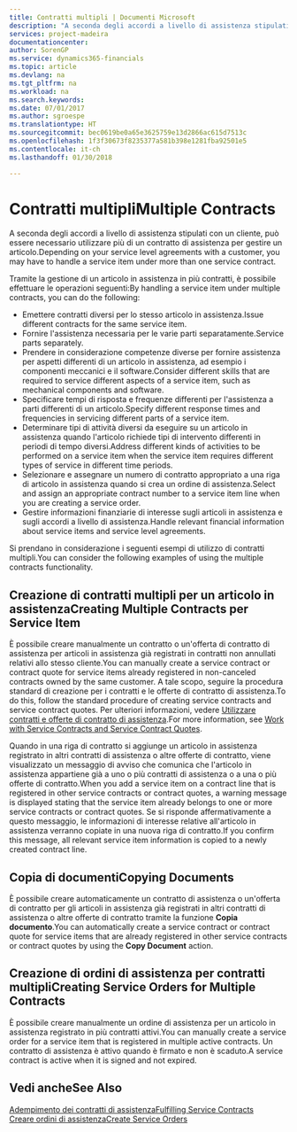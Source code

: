 ```yaml
---
title: Contratti multipli | Documenti Microsoft
description: "A seconda degli accordi a livello di assistenza stipulati con un cliente, può essere necessario utilizzare più di un contratto di assistenza per gestire un articolo."
services: project-madeira
documentationcenter: 
author: SorenGP
ms.service: dynamics365-financials
ms.topic: article
ms.devlang: na
ms.tgt_pltfrm: na
ms.workload: na
ms.search.keywords: 
ms.date: 07/01/2017
ms.author: sgroespe
ms.translationtype: HT
ms.sourcegitcommit: bec0619be0a65e3625759e13d2866ac615d7513c
ms.openlocfilehash: 1f3f30673f8235377a581b398e1281fba92501e5
ms.contentlocale: it-ch
ms.lasthandoff: 01/30/2018

---
```

# <a name="multiple-contracts"></a><span data-ttu-id="4d624-103">Contratti multipli</span><span class="sxs-lookup"><span data-stu-id="4d624-103">Multiple Contracts</span></span>
<span data-ttu-id="4d624-104">A seconda degli accordi a livello di assistenza stipulati con un cliente, può essere necessario utilizzare più di un contratto di assistenza per gestire un articolo.</span><span class="sxs-lookup"><span data-stu-id="4d624-104">Depending on your service level agreements with a customer, you may have to handle a service item under more than one service contract.</span></span>  
  
<span data-ttu-id="4d624-105">Tramite la gestione di un articolo in assistenza in più contratti, è possibile effettuare le operazioni seguenti:</span><span class="sxs-lookup"><span data-stu-id="4d624-105">By handling a service item under multiple contracts, you can do the following:</span></span>  
  
* <span data-ttu-id="4d624-106">Emettere contratti diversi per lo stesso articolo in assistenza.</span><span class="sxs-lookup"><span data-stu-id="4d624-106">Issue different contracts for the same service item.</span></span>  
* <span data-ttu-id="4d624-107">Fornire l'assistenza necessaria per le varie parti separatamente.</span><span class="sxs-lookup"><span data-stu-id="4d624-107">Service parts separately.</span></span>  
* <span data-ttu-id="4d624-108">Prendere in considerazione competenze diverse per fornire assistenza per aspetti differenti di un articolo in assistenza, ad esempio i componenti meccanici e il software.</span><span class="sxs-lookup"><span data-stu-id="4d624-108">Consider different skills that are required to service different aspects of a service item, such as mechanical components and software.</span></span>  
* <span data-ttu-id="4d624-109">Specificare tempi di risposta e frequenze differenti per l'assistenza a parti differenti di un articolo.</span><span class="sxs-lookup"><span data-stu-id="4d624-109">Specify different response times and frequencies in servicing different parts of a service item.</span></span>  
* <span data-ttu-id="4d624-110">Determinare tipi di attività diversi da eseguire su un articolo in assistenza quando l'articolo richiede tipi di intervento differenti in periodi di tempo diversi.</span><span class="sxs-lookup"><span data-stu-id="4d624-110">Address different kinds of activities to be performed on a service item when the service item requires different types of service in different time periods.</span></span>  
* <span data-ttu-id="4d624-111">Selezionare e assegnare un numero di contratto appropriato a una riga di articolo in assistenza quando si crea un ordine di assistenza.</span><span class="sxs-lookup"><span data-stu-id="4d624-111">Select and assign an appropriate contract number to a service item line when you are creating a service order.</span></span>  
* <span data-ttu-id="4d624-112">Gestire informazioni finanziarie di interesse sugli articoli in assistenza e sugli accordi a livello di assistenza.</span><span class="sxs-lookup"><span data-stu-id="4d624-112">Handle relevant financial information about service items and service level agreements.</span></span>  
  
<span data-ttu-id="4d624-113">Si prendano in considerazione i seguenti esempi di utilizzo di contratti multipli.</span><span class="sxs-lookup"><span data-stu-id="4d624-113">You can consider the following examples of using the multiple contracts functionality.</span></span>  
  
## <a name="creating-multiple-contracts-per-service-item"></a><span data-ttu-id="4d624-114">Creazione di contratti multipli per un articolo in assistenza</span><span class="sxs-lookup"><span data-stu-id="4d624-114">Creating Multiple Contracts per Service Item</span></span>  
<span data-ttu-id="4d624-115">È possibile creare manualmente un contratto o un'offerta di contratto di assistenza per articoli in assistenza già registrati in contratti non annullati relativi allo stesso cliente.</span><span class="sxs-lookup"><span data-stu-id="4d624-115">You can manually create a service contract or contract quote for service items already registered in non-canceled contracts owned by the same customer.</span></span> <span data-ttu-id="4d624-116">A tale scopo, seguire la procedura standard di creazione per i contratti e le offerte di contratto di assistenza.</span><span class="sxs-lookup"><span data-stu-id="4d624-116">To do this, follow the standard procedure of creating service contracts and service contract quotes.</span></span> <span data-ttu-id="4d624-117">Per ulteriori informazioni, vedere [Utilizzare contratti e offerte di contratto di assistenza](service-how-to-create-service-contracts-and-service-contract-quotes.md).</span><span class="sxs-lookup"><span data-stu-id="4d624-117">For more information, see [Work with Service Contracts and Service Contract Quotes](service-how-to-create-service-contracts-and-service-contract-quotes.md).</span></span>  
  
<span data-ttu-id="4d624-118">Quando in una riga di contratto si aggiunge un articolo in assistenza registrato in altri contratti di assistenza o altre offerte di contratto, viene visualizzato un messaggio di avviso che comunica che l'articolo in assistenza appartiene già a uno o più contratti di assistenza o a una o più offerte di contratto.</span><span class="sxs-lookup"><span data-stu-id="4d624-118">When you add a service item on a contract line that is registered in other service contracts or contract quotes, a warning message is displayed stating that the service item already belongs to one or more service contracts or contract quotes.</span></span> <span data-ttu-id="4d624-119">Se si risponde affermativamente a questo messaggio, le informazioni di interesse relative all'articolo in assistenza verranno copiate in una nuova riga di contratto.</span><span class="sxs-lookup"><span data-stu-id="4d624-119">If you confirm this message, all relevant service item information is copied to a newly created contract line.</span></span>  
  
## <a name="copying-documents"></a><span data-ttu-id="4d624-120">Copia di documenti</span><span class="sxs-lookup"><span data-stu-id="4d624-120">Copying Documents</span></span>  
<span data-ttu-id="4d624-121">È possibile creare automaticamente un contratto di assistenza o un'offerta di contratto per gli articoli in assistenza già registrati in altri contratti di assistenza o altre offerte di contratto tramite la funzione **Copia documento**.</span><span class="sxs-lookup"><span data-stu-id="4d624-121">You can automatically create a service contract or contract quote for service items that are already registered in other service contracts or contract quotes by using the **Copy Document** action.</span></span>  
  
## <a name="creating-service-orders-for-multiple-contracts"></a><span data-ttu-id="4d624-122">Creazione di ordini di assistenza per contratti multipli</span><span class="sxs-lookup"><span data-stu-id="4d624-122">Creating Service Orders for Multiple Contracts</span></span>  
<span data-ttu-id="4d624-123">È possibile creare manualmente un ordine di assistenza per un articolo in assistenza registrato in più contratti attivi.</span><span class="sxs-lookup"><span data-stu-id="4d624-123">You can manually create a service order for a service item that is registered in multiple active contracts.</span></span> <span data-ttu-id="4d624-124">Un contratto di assistenza è attivo quando è firmato e non è scaduto.</span><span class="sxs-lookup"><span data-stu-id="4d624-124">A service contract is active when it is signed and not expired.</span></span>  
  
## <a name="see-also"></a><span data-ttu-id="4d624-125">Vedi anche</span><span class="sxs-lookup"><span data-stu-id="4d624-125">See Also</span></span>  
[<span data-ttu-id="4d624-126">Adempimento dei contratti di assistenza</span><span class="sxs-lookup"><span data-stu-id="4d624-126">Fulfilling Service Contracts</span></span>](service-fulfill-service-contracts.md)  
[<span data-ttu-id="4d624-127">Creare ordini di assistenza</span><span class="sxs-lookup"><span data-stu-id="4d624-127">Create Service Orders</span></span>](service-how-to-create-service-orders.md)  

